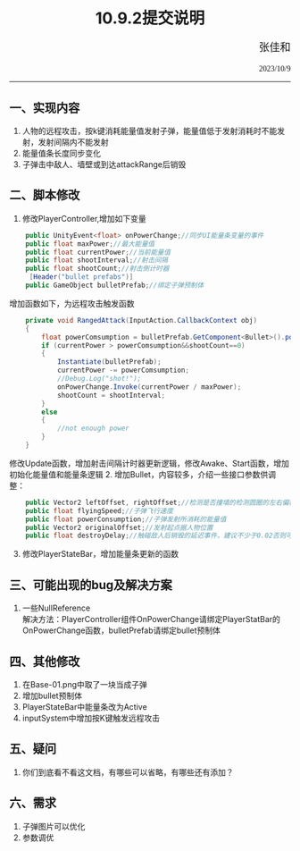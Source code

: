 # <center>10.9.2提交说明
<p align='right' style="font-size:19px;font-family:华文行楷"> 张佳和</p>
<p align='right'style='font-family:chiller'> 2023/10/9 </p>

 ___ ____   
 <p>
<span style="letter-spacing:1px">

## 一、实现内容
1. 人物的远程攻击，按k键消耗能量值发射子弹，能量值低于发射消耗时不能发射，发射间隔内不能发射
2. 能量值条长度同步变化
3. 子弹击中敌人、墙壁或到达attackRange后销毁
## 二、脚本修改
1. 修改PlayerController,增加如下变量
```cs
    public UnityEvent<float> onPowerChange;//同步UI能量条变量的事件
    public float maxPower;//最大能量值
    public float currentPower;//当前能量值
    public float shootInterval;//射击间隔
    public float shootCount;//射击倒计时器
     [Header("bullet prefabs")]
    public GameObject bulletPrefab;//绑定子弹预制体
```
增加函数如下，为远程攻击触发函数
```cs
    private void RangedAttack(InputAction.CallbackContext obj)
    {
        float powerComsumption = bulletPrefab.GetComponent<Bullet>().powerConsumption;
        if (currentPower > powerComsumption&&shootCount==0)
        {
            Instantiate(bulletPrefab);
            currentPower -= powerComsumption;
            //Debug.Log("shot!");
            onPowerChange.Invoke(currentPower / maxPower);
            shootCount = shootInterval;
        }
        else
        {
            //not enough power
        }
    }
```
修改Update函数，增加射击间隔计时器更新逻辑，修改Awake、Start函数，增加初始化能量值和能量条逻辑
2. 增加Bullet，内容较多，介绍一些接口参数供调整：
```cs
    public Vector2 leftOffset, rightOffset;//检测是否撞墙的检测圆圈的左右偏移量
    public float flyingSpeed;//子弹飞行速度
    public float powerConsumption;//子弹发射所消耗的能量值
    public Vector2 originalOffset;//发射起点据人物位置
    public float destroyDelay;//触碰敌人后销毁的延迟事件，建议不少于0.02否则可能无法触发伤害
```
3. 修改PlayerStateBar，增加能量条更新的函数
## 三、可能出现的bug及解决方案
1. 一些NullReference <br>解决方法：PlayerController组件OnPowerChange请绑定PlayerStatBar的OnPowerChange函数，bulletPrefab请绑定bullet预制体
## 四、其他修改
1. 在Base-01.png中取了一块当成子弹
2. 增加bullet预制体
3. PlayerStateBar中能量条改为Active
4. inputSystem中增加按K键触发远程攻击
## 五、疑问
1. 你们到底看不看这文档，有哪些可以省略，有哪些还有添加？
## 六、需求
1. 子弹图片可以优化
2. 参数调优
</span>
</p>